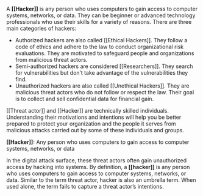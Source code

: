 A **[[Hacker]]** is any person who uses computers to gain access to computer systems, networks, or data. They can be beginner or advanced technology professionals who use their skills for a variety of reasons. There are three main categories of hackers:

- Authorized hackers are also called [[Ethical Hackers]]. They follow a code of ethics and adhere to the law to conduct organizational risk evaluations. They are motivated to safeguard people and organizations from malicious threat actors.
- Semi-authorized hackers are considered [[Researchers]]. They search for vulnerabilities but don’t take advantage of the vulnerabilities they find.
- Unauthorized hackers are also called [[Unethical Hackers]]. They are malicious threat actors who do not follow or respect the law. Their goal is to collect and sell confidential data for financial gain. 

[[Threat actor]] and [[Hacker]] are technically skilled individuals. Understanding their motivations and intentions will help you be better prepared to protect your organization and the people it serves from malicious attacks carried out by some of these individuals and groups. 

**[[Hacker]]:** Any person who uses computers to gain access to computer systems, networks, or data

In the digital attack surface, these threat actors often gain unauthorized access by hacking into systems. By definition, a **[[hacker]]** is any person who uses computers to gain access to computer systems, networks, or data. Similar to the term threat actor, hacker is also an umbrella term. When used alone, the term fails to capture a threat actor’s intentions.